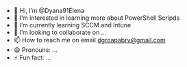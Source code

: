 - 👋 Hi, I’m @Dyana91Elena
- 👀 I’m interested in learning more about PowerShell Scripds
- 🌱 I’m currently learning SCCM and Intune
- 💞️ I’m looking to collaborate on ...
- 📫 How to reach me on email dgroapabrv@gmail.com 
- 😄 Pronouns: ...
- ⚡ Fun fact: ...

<!---
Dyana91Elena/Dyana91Elena is a ✨ special ✨ repository because its `README.md` (this file) appears on your GitHub profile.
You can click the Preview link to take a look at your changes.
--->
